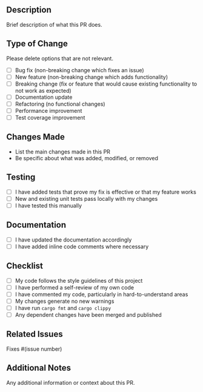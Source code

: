 ## Description

Brief description of what this PR does.

## Type of Change

Please delete options that are not relevant.

- [ ] Bug fix (non-breaking change which fixes an issue)
- [ ] New feature (non-breaking change which adds functionality)
- [ ] Breaking change (fix or feature that would cause existing functionality to not work as expected)
- [ ] Documentation update
- [ ] Refactoring (no functional changes)
- [ ] Performance improvement
- [ ] Test coverage improvement

## Changes Made

- List the main changes made in this PR
- Be specific about what was added, modified, or removed

## Testing

- [ ] I have added tests that prove my fix is effective or that my feature works
- [ ] New and existing unit tests pass locally with my changes
- [ ] I have tested this manually

## Documentation

- [ ] I have updated the documentation accordingly
- [ ] I have added inline code comments where necessary

## Checklist

- [ ] My code follows the style guidelines of this project
- [ ] I have performed a self-review of my own code
- [ ] I have commented my code, particularly in hard-to-understand areas
- [ ] My changes generate no new warnings
- [ ] I have run `cargo fmt` and `cargo clippy`
- [ ] Any dependent changes have been merged and published

## Related Issues

Fixes #(issue number)

## Additional Notes

Any additional information or context about this PR.